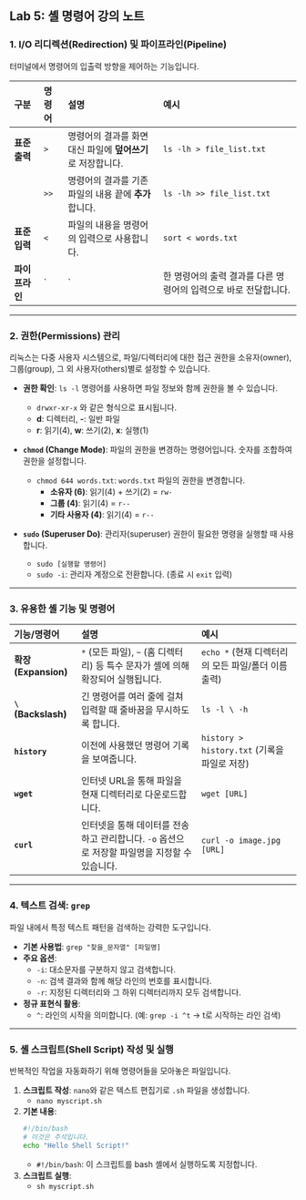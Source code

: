 ## Lab 5: 셸 명령어 강의 노트

### 1. I/O 리디렉션(Redirection) 및 파이프라인(Pipeline)

터미널에서 명령어의 입출력 방향을 제어하는 기능입니다.

| 구분 | 명령어 | 설명 | 예시 |
| :--- | :--- | :--- | :--- |
| **표준 출력** | `>` | 명령어의 결과를 화면 대신 파일에 **덮어쓰기**로 저장합니다. | `ls -lh > file_list.txt` |
| | `>>` | 명령어의 결과를 기존 파일의 내용 끝에 **추가**합니다. | `ls -lh >> file_list.txt` |
| **표준 입력** | `<` | 파일의 내용을 명령어의 입력으로 사용합니다. | `sort < words.txt` |
| **파이프라인** | `|` | 한 명령어의 출력 결과를 다른 명령어의 입력으로 바로 전달합니다. | `ls -lh | less` |

---

### 2. 권한(Permissions) 관리

리눅스는 다중 사용자 시스템으로, 파일/디렉터리에 대한 접근 권한을 소유자(owner), 그룹(group), 그 외 사용자(others)별로 설정할 수 있습니다.

*   **권한 확인**: `ls -l` 명령어를 사용하면 파일 정보와 함께 권한을 볼 수 있습니다.
    *   `drwxr-xr-x` 와 같은 형식으로 표시됩니다.
    *   **d**: 디렉터리, **-**: 일반 파일
    *   **r**: 읽기(4), **w**: 쓰기(2), **x**: 실행(1)

*   **`chmod` (Change Mode)**: 파일의 권한을 변경하는 명령어입니다. 숫자를 조합하여 권한을 설정합니다.
    *   `chmod 644 words.txt`: `words.txt` 파일의 권한을 변경합니다.
        *   **소유자 (6)**: 읽기(4) + 쓰기(2) = `rw-`
        *   **그룹 (4)**: 읽기(4) = `r--`
        *   **기타 사용자 (4)**: 읽기(4) = `r--`

*   **`sudo` (Superuser Do)**: 관리자(superuser) 권한이 필요한 명령을 실행할 때 사용합니다.
    *   `sudo [실행할 명령어]`
    *   `sudo -i`: 관리자 계정으로 전환합니다. (종료 시 `exit` 입력)

---

### 3. 유용한 셸 기능 및 명령어

| 기능/명령어 | 설명 | 예시 |
| :--- | :--- | :--- |
| **확장(Expansion)** | `*` (모든 파일), `~` (홈 디렉터리) 등 특수 문자가 셸에 의해 확장되어 실행됩니다. | `echo *` (현재 디렉터리의 모든 파일/폴더 이름 출력) |
| **`\` (Backslash)** | 긴 명령어를 여러 줄에 걸쳐 입력할 때 줄바꿈을 무시하도록 합니다. | `ls -l \ -h` |
| **`history`** | 이전에 사용했던 명령어 기록을 보여줍니다. | `history > history.txt` (기록을 파일로 저장) |
| **`wget`** | 인터넷 URL을 통해 파일을 현재 디렉터리로 다운로드합니다. | `wget [URL]` |
| **`curl`** | 인터넷을 통해 데이터를 전송하고 관리합니다. `-o` 옵션으로 저장할 파일명을 지정할 수 있습니다. | `curl -o image.jpg [URL]` |

---

### 4. 텍스트 검색: `grep`

파일 내에서 특정 텍스트 패턴을 검색하는 강력한 도구입니다.

*   **기본 사용법**: `grep "찾을_문자열" [파일명]`
*   **주요 옵션**:
    *   `-i`: 대소문자를 구분하지 않고 검색합니다.
    *   `-n`: 검색 결과와 함께 해당 라인의 번호를 표시합니다.
    *   `-r`: 지정된 디렉터리와 그 하위 디렉터리까지 모두 검색합니다.
*   **정규 표현식 활용**:
    *   `^`: 라인의 시작을 의미합니다. (예: `grep -i ^t` -> t로 시작하는 라인 검색)

---

### 5. 셸 스크립트(Shell Script) 작성 및 실행

반복적인 작업을 자동화하기 위해 명령어들을 모아놓은 파일입니다.

1.  **스크립트 작성**: `nano`와 같은 텍스트 편집기로 `.sh` 파일을 생성합니다.
    *   `nano myscript.sh`
2.  **기본 내용**:
    ```bash
    #!/bin/bash
    # 이것은 주석입니다.
    echo "Hello Shell Script!"
    ```
    *   `#!/bin/bash`: 이 스크립트를 bash 셸에서 실행하도록 지정합니다.
3.  **스크립트 실행**:
    *   `sh myscript.sh`
